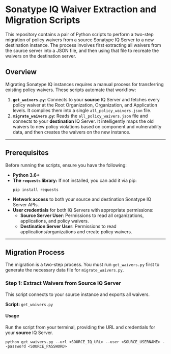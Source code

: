 # Sonatype IQ Waiver Extraction and Migration Scripts

This repository contains a pair of Python scripts to perform a two-step migration of policy waivers from a source Sonatype IQ Server to a new destination instance. The process involves first extracting all waivers from the source server into a JSON file, and then using that file to recreate the waivers on the destination server.

## Overview

Migrating Sonatype IQ instances requires a manual process for transferring existing policy waivers. These scripts automate that workflow:

1.  **`get_waivers.py`**: Connects to your **source** IQ Server and fetches every policy waiver at the Root Organization, Organization, and Application levels. It compiles them into a single `all_policy_waivers.json` file.
2.  **`migrate_waivers.py`**: Reads the `all_policy_waivers.json` file and connects to your **destination** IQ Server. It intelligently maps the old waivers to new policy violations based on component and vulnerability data, and then creates the waivers on the new instance.

---

## Prerequisites

Before running the scripts, ensure you have the following:

* **Python 3.6+**
* **The `requests` library:** If not installed, you can add it via pip:
    ```shell
    pip install requests
    ```
* **Network access** to both your source and destination Sonatype IQ Server APIs.
* **User credentials** for both IQ Servers with appropriate permissions:
    * **Source Server User**: Permissions to read all organizations, applications, and policy waivers.
    * **Destination Server User**: Permissions to read applications/organizations and create policy waivers.

---

## Migration Process

The migration is a two-step process. You must run `get_waivers.py` first to generate the necessary data file for `migrate_waivers.py`.

### Step 1: Extract Waivers from Source IQ Server

This script connects to your source instance and exports all waivers.

**Script:** `get_waivers.py`

#### **Usage**

Run the script from your terminal, providing the URL and credentials for your **source** IQ Server.

```shell
python get_waivers.py --url <SOURCE_IQ_URL> --user <SOURCE_USERNAME> --password <SOURCE_PASSWORD>
